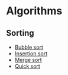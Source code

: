 # Algorithms

## Sorting
- [Bubble sort](https://www.youtube.com/watch?v=uJLwnsLn0_Q)
- [Insertion sort](https://www.youtube.com/watch?v=nKzEJWbkPbQ)
- [Merge sort](https://www.youtube.com/watch?v=4VqmGXwpLqc)
- [Quick sort](https://www.youtube.com/watch?v=Vtckgz38QHs)
